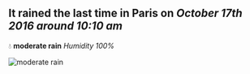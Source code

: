 ## It rained the last time in Paris on *October 17th 2016 around 10:10 am*
💧  **moderate rain** *Humidity 100%*

![moderate rain](http://openweathermap.org/img/w/10d.png)
